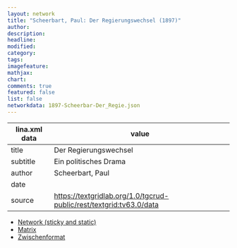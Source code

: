 ```yaml
---
layout: network
title: "Scheerbart, Paul: Der Regierungswechsel (1897)"
author:
description:
headline:
modified:
category:
tags:
imagefeature: 
mathjax: 
chart: 
comments: true
featured: false
list: false
networkdata: 1897-Scheerbar-Der_Regie.json
---
```

lina.xml data  | value
------------- | -------------
title|Der Regierungswechsel
subtitle|Ein politisches Drama
author|Scheerbart, Paul
date|
source|https://textgridlab.org/1.0/tgcrud-public/rest/textgrid:tv63.0/data


* [Network (sticky and static)](/network410)
* [Matrix](/matrix410)
* [Zwischenformat](/lina410 )
